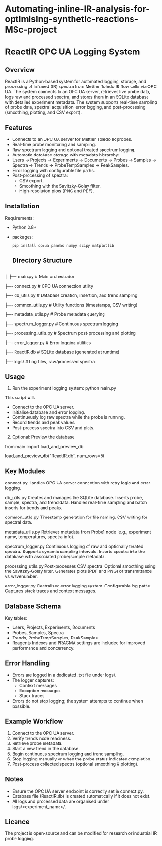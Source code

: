 # Automating-inline-IR-analysis-for-optimising-synthetic-reactions-MSc-project
# ReactIR OPC UA Logging System
## Overview

ReactIR is a Python-based system for automated logging, storage, and processing of infrared (IR) spectra from Mettler Toledo IR flow cells via OPC UA. The system connects to an OPC UA server, retrieves live probe data, logs raw and processed spectra, and stores them in an SQLite database with detailed experiment metadata.
The system supports real-time sampling of probe data, spectral acquisition, error logging, and post-processing (smoothing, plotting, and CSV export).

## Features
- Connects to an OPC UA server for Mettler Toledo IR probes.
- Real-time probe monitoring and sampling.
- Raw spectrum logging and optional treated spectrum logging.
- Automatic database storage with metadata hierarchy:
- Users → Projects → Experiments → Documents → Probes → Samples → Spectra → Trends → ProbeTempSamples → PeakSamples.
- Error logging with configurable file paths.
- Post-processing of spectra:
  - CSV export.
  - Smoothing with the Savitzky-Golay filter.
  - High-resolution plots (PNG and PDF).

## Installation

Requirements: 
- Python 3.8+
- packages:

  ```pip install opcua pandas numpy scipy matplotlib```

  ## Directory Structure
  ```project_root/
│
├─- main.py                  # Main orchestrator

├─- connect.py               # OPC UA connection utility

├─- db_utils.py              # Database creation, insertion, and trend sampling

├─- common_utils.py          # Utility functions (timestamps, CSV writing)

├─- metadata_utils.py        # Probe metadata querying

├─- spectrum_logger.py       # Continuous spectrum logging

├─- processing_utils.py      # Spectrum post-processing and plotting

├─- error_logger.py          # Error logging utilities

├─- ReactIR.db               # SQLite database (generated at runtime)

├─- logs/                    # Log files, raw/processed spectra


## Usage
1. Run the experiment logging system:
  python main.py

This script will: 
- Connect to the OPC UA server.
- Initialise database and error logging.
- Continuously log raw spectra while the probe is running.
- Record trends and peak values.
- Post-process spectra into CSV and plots.

2. Optional: Preview the database

  from main import load_and_preview_db

  load_and_preview_db("ReactIR.db", num_rows=5)

## Key Modules 
connect.py
Handles OPC UA server connection with retry logic and error logging.

db_utils.py
Creates and manages the SQLite database.
Inserts probe, sample, spectra, and trend data.
Handles real-time sampling and batch inserts for trends and peaks.

common_utils.py
Timestamp generation for file naming.
CSV writing for spectral data.

metadata_utils.py
Retrieves metadata from Probe1 node (e.g., experiment name, temperatures, spectra info).

spectrum_logger.py
Continuous logging of raw and optionally treated spectra.
Supports dynamic sampling intervals.
Inserts spectra into the database with associated probe/sample metadata.

processing_utils.py
Post-processes CSV spectra.
Optional smoothing using the Savitzky-Golay filter.
Generates plots (PDF and PNG) of transmittance vs wavenumber.

error_logger.py
Centralised error logging system.
Configurable log paths.
Captures stack traces and context messages.

## Database Schema
Key tables:
- Users, Projects, Experiments, Documents
- Probes, Samples, Spectra
- Trends, ProbeTempSamples, PeakSamples
- Reagents
Indexes and PRAGMA settings are included for improved performance and concurrency.

## Error Handling
- Errors are logged in a dedicated .txt file under logs/.
- The logger captures:
  - Context messages
  - Exception messages
  - Stack traces
- Errors do not stop logging; the system attempts to continue when possible.


## Example Workflow
1. Connect to the OPC UA server.
2. Verify trends node readiness.
3. Retrieve probe metadata.
4. Start a new trend in the database.
5. Begin continuous spectrum logging and trend sampling.
6. Stop logging manually or when the probe status indicates completion.
7. Post-process collected spectra (optional smoothing & plotting).

## Notes
- Ensure the OPC UA server endpoint is correctly set in connect.py.
- Database file (ReactIR.db) is created automatically if it does not exist.
- All logs and processed data are organised under logs/<experiment_name>/.

## Licence
The project is open-source and can be modified for research or industrial IR probe logging.
